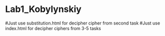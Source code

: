 # Lab1_Kobylynskiy
#Just use substitution.html for decipher cipher from second task
#Just use index.html for decipher ciphers from 3-5 tasks
